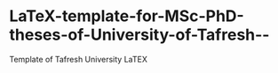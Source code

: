 # LaTeX-template-for-MSc-PhD-theses-of-University-of-Tafresh--
Template of Tafresh University LaTEX
